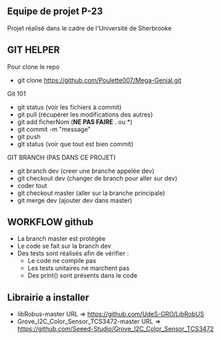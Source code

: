 ## Equipe de projet P-23
Projet réalisé dans le cadre de l'Université de Sherbrooke 

## GIT HELPER

Pour clone le repo
- git clone https://github.com/Poulette007/Mega-Genial.git

Git 101
- git status (voir les fichiers à commit)
- git pull (récupérer les  modifications des autres)
- git add ficherNom (**NE PAS FAIRE** . ou *)
- git commit -m "message"
- git push
- git status (voir que tout est bien commit)

GIT BRANCH (PAS DANS CE PROJET)
- git branch dev (creer une branche appelée dev)
- git checkout dev (changer de branch pour aller sur dev)
- coder tout
- git checkout master (aller sur la branche principale)
- git merge dev (ajouter dev dans master)

## WORKFLOW github
- La branch master est protégée
- Le code se fait sur la branch dev
- Des tests sont réalisés afin de vérifier :
    - Le code ne compile pas
    - Les tests unitaires ne marchent pas
    - Des print() sont présents dans le code

## Librairie a installer 
- libRobus-master  URL => https://github.com/UdeS-GRO/LibRobUS
- Grove_I2C_Color_Sensor_TCS3472-master URL => https://github.com/Seeed-Studio/Grove_I2C_Color_Sensor_TCS3472 
